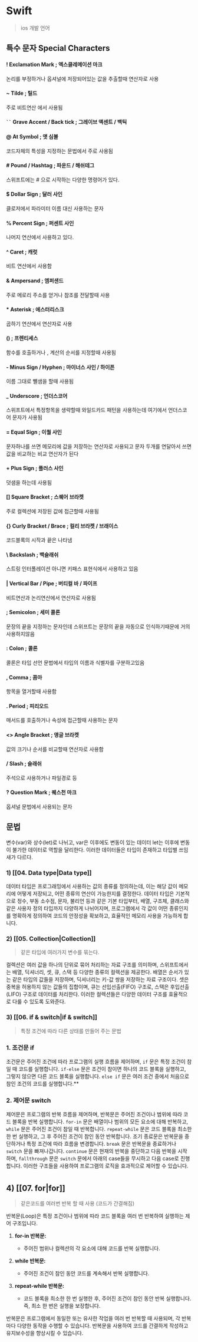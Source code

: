 # Swift

> ios 개발 언어

## 특수 문자 Special Characters

#### ! Exclamation Mark ; 엑스클레메이션 마크
논리를 부정하거나 옵셔널에 저장되어있는 값을 추출할때 연산자로 사용
#### ~ Tilde ; 틸드
주로 비트연산 에서 사용됨
####  ` `` ` Grave Accent / Back tick ; 그레이브 액센트 / 백틱

#### @ At Symbol ; 앳 심볼
코드자체의 특성을 지정하는 문법에서 주로 사용됨

#### # Pound / Hashtag ; 파운드 / 해쉬테그
스위프트에는 # 으로 시작하는 다양한 명령어가 있다. 

#### $ Dollar Sign ; 달러 사인
클로저에서 파라미터 이름 대신 사용하는 문자

#### % Percent Sign ; 퍼센트 사인
나머지 연산에서 사용하고 있다.
#### ^ Caret ; 캐럿
비트 연산에서 사용함

#### & Ampersand ; 엠퍼샌드
주로 메로리 주소를 얻거나 참조를 전달할때 사용

#### * Asterisk ; 에스터리스크
곱하기 연산에서 연산자로 사용

#### () ; 프렌티세스
함수를 호출하거나 , 계산의 순서를 지정할때 사용됨

#### - Minus Sign / Hyphen ; 마이너스 사인 / 하이픈
이름 그대로 뺄샘을 할때 사용됨

#### _ Underscore ; 언더스코어
스위프트에서 특정항목을 생략할때 와일드카드 패턴을 사용하는데 여기에서 언더스코어 문자가 사용됨

#### = Equal Sign ; 이퀄 사인
문자하나를 쓰면 메모리에 값을 저장하는  연산자로 사용되고
문자 두개를 연달아서 쓰면 값을 비교하는 비교 연산자가 된다

#### + Plus Sign ; 플러스 사인
덧샘을 하는데 사용됨

#### [] Square Bracket ; 스퀘어 브라켓
주로 컬렉션에 저장된 값에 접근할때 사용됨

#### {} Curly Bracket /  Brace ; 컬리 브라켓 / 브래이스
코드블록의 시작과 끝은 나타냄

#### \\ Backslash ; 백슬래쉬
스트링 인터폴레이션 아니면 키패스 표현식에서 사용하고 있음

#### | Vertical Bar / Pipe ; 버티컬 바 / 파이프
비트연산과 논리연산에서 연산자로 사용됨

#### ; Semicolon ; 세미 콜론
문장의 끝을 지정하는 문자인데 스위프트는 문장의 끝을 자동으로 인식하기때문에 거의 사용하지않음

#### : Colon ; 콜론
콜론은 타입 선언 문법에서 타입의 이름과 식별자를 구분하고있음

#### , Comma ; 콤마
항목을 열거할때 사용함

#### . Period ; 피리오드
매서드를 호출하거나 속성에 접근할때 사용하는 문자

#### <> Angle Bracket ; 앵글 브라켓
값의 크기나 순서를 비교할때 연산자로 사용함

#### / Slash ; 슬래쉬
주석으로 사용하거나 파일경로 등 

#### ? Question Mark ; 퀘스천 마크
옵셔널 문법에서 사용되는 문자


## 문법

변수(var)와 상수(let)로 나뉘고, var은 이후에도 변동이 있는 데이터 let는 이후에 변동이 불가한 데이터로 역할을 달리한다.
이러한 데이터들은 타입이 존재하고 타입별 쓰임새가 다르다.
###  1) [[04. Data type|Data type]]

데이터 타입은 프로그래밍에서 사용하는 값의 종류를 정의하는데, 이는 해당 값이 메모리에 어떻게 저장되고, 어떤 종류의 연산이 가능한지를 결정한다. 데이터 타입은 기본적으로 정수, 부동 소수점, 문자, 불리언 등과 같은 기본 타입부터, 배열, 구조체, 클래스와 같은 사용자 정의 타입까지 다양하게 나뉘어지며, 프로그램에서 각 값이 어떤 종류인지를 명확하게 정의하여 코드의 안정성을 확보하고, 효율적인 메모리 사용을 가능하게 합니다.

### 2) [[05. Collection|Collection]]
> 같은 타입에 여러가지 변수를 묶는다.

컬렉션은 여러 값을 하나의 단위로 묶어 처리하는 자료 구조를 의미하며, 스위프트에서는 배열, 딕셔너리, 셋, 큐, 스택 등 다양한 종류의 컬렉션을 제공한다. 배열은 순서가 있는 같은 타입의 값들을 저장하며, 딕셔너리는 키-값 쌍을 저장하는 자료 구조이다. 셋은 중복을 허용하지 않는 값들의 집합이며, 큐는 선입선출(FIFO) 구조로, 스택은 후입선출(LIFO) 구조로 데이터를 처리한다. 이러한 컬렉션들은 다양한 데이터 구조를 효율적으로 다룰 수 있도록 도와준다.
### 3) [[06. if & switch|if & switch]]
> 특정 조건에 따라 다른 상태를 만들어 주는 문법

### 1. 조건문 if

조건문은 주어진 조건에 따라 프로그램의 실행 흐름을 제어하며, `if` 문은 특정 조건이 참일 때 코드를 실행합니다. `if-else` 문은 조건이 참이면 하나의 코드 블록을 실행하고, 그렇지 않으면 다른 코드 블록을 실행합니다. `else if` 문은 여러 조건 중에서 처음으로 참인 조건의 코드를 실행합니다.**
### 2. 제어문 switch

제어문은 프로그램의 반복 흐름을 제어하며, 반복문은 주어진 조건이나 범위에 따라 코드 블록을 반복 실행합니다. `for-in` 문은 배열이나 범위의 모든 요소에 대해 반복하고, `while` 문은 주어진 조건이 참일 때 반복합니다. `repeat-while` 문은 코드 블록을 최소한 한 번 실행하고, 그 후 주어진 조건이 참인 동안 반복합니다. 조기 종료문은 반복문을 중단하거나 특정 조건에 따라 흐름을 변경합니다. `break` 문은 반복문을 종료하거나 `switch` 문을 빠져나갑니다. `continue` 문은 현재의 반복을 중단하고 다음 반복을 시작하며, `fallthrough` 문은 `switch` 문에서 아래의 case들을 무시하고 다음 case로 진행합니다. 이러한 구조들을 사용하여 프로그램의 로직을 효과적으로 제어할 수 있습니다.
#

## 4) [[07. for|for]]
> 같은코드를 여러번 반복 할 때 사용 (코드가 간결해짐)

반복문(Loop)은 특정 조건이나 범위에 따라 코드 블록을 여러 번 반복하여 실행하는 제어 구조입니다.

1. **for-in 반복문:**
    
    - 주어진 범위나 컬렉션의 각 요소에 대해 코드를 반복 실행합니다.
2. **while 반복문:**
    
    - 주어진 조건이 참인 동안 코드를 계속해서 반복 실행합니다.
3. **repeat-while 반복문:**
    
    - 코드 블록을 최소한 한 번 실행한 후, 주어진 조건이 참인 동안 반복 실행합니다. 즉, 최소 한 번은 실행을 보장합니다.

반복문은 프로그램에서 동일한 또는 유사한 작업을 여러 번 반복할 때 사용되며, 각 반복마다 다양한 동작을 수행할 수 있습니다. 반복문을 사용하여 코드를 간결하게 작성하고 유지보수성을 향상시킬 수 있습니다.
